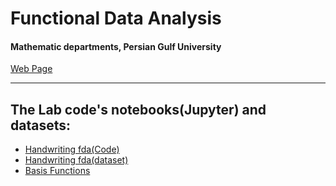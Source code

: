   
  
# Functional Data Analysis
#### Mathematic departments, Persian Gulf University
 
[Web Page](https://haghbinh.github.io/FDA/) 

---

## The Lab code's notebooks(Jupyter) and datasets:
- [Handwriting fda(Code)](https://nbviewer.jupyter.org/github/haghbinh/FDA/blob/gh-pages/handwriting_dataset.ipynb) 
- [Handwriting fda(dataset)](https://github.com/haghbinh/FDA/tree/gh-pages/Data/Handwriting_data) 
- [Basis Functions](https://nbviewer.jupyter.org/github/haghbinh/FDA/blob/gh-pages/basis_functions.ipynb) 


